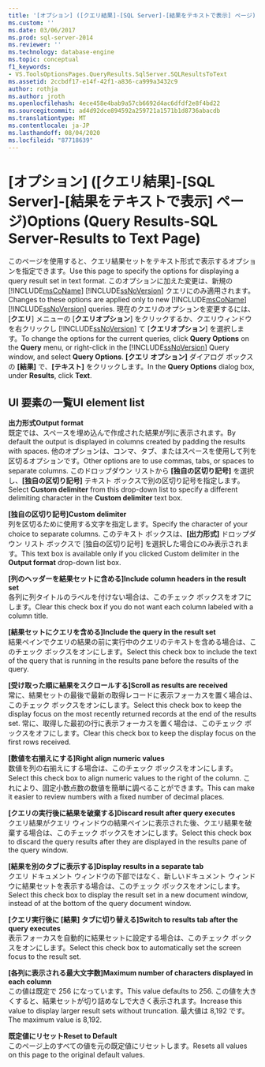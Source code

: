 ```yaml
---
title: '[オプション] ([クエリ結果]-[SQL Server]-[結果をテキストで表示] ページ) |Microsoft Docs'
ms.custom: ''
ms.date: 03/06/2017
ms.prod: sql-server-2014
ms.reviewer: ''
ms.technology: database-engine
ms.topic: conceptual
f1_keywords:
- VS.ToolsOptionsPages.QueryResults.SqlServer.SQLResultsToText
ms.assetid: 2ccbdf17-e14f-42f1-a836-ca999a3432c9
author: rothja
ms.author: jroth
ms.openlocfilehash: 4ece458e4bab9a57cb6692d4ac6dfdf2e8f4bd22
ms.sourcegitcommit: ad4d92dce894592a259721a1571b1d8736abacdb
ms.translationtype: MT
ms.contentlocale: ja-JP
ms.lasthandoff: 08/04/2020
ms.locfileid: "87718639"
---
```

# <a name="options-query-results-sql-server-results-to-text-page"></a><span data-ttu-id="e2349-102">[オプション] ([クエリ結果]-[SQL Server]-[結果をテキストで表示] ページ)</span><span class="sxs-lookup"><span data-stu-id="e2349-102">Options (Query Results-SQL Server-Results to Text Page)</span></span>
  <span data-ttu-id="e2349-103">このページを使用すると、クエリ結果セットをテキスト形式で表示するオプションを指定できます。</span><span class="sxs-lookup"><span data-stu-id="e2349-103">Use this page to specify the options for displaying a query result set in text format.</span></span> <span data-ttu-id="e2349-104">このオプションに加えた変更は、新規の [!INCLUDE[msCoName](../includes/msconame-md.md)] [!INCLUDE[ssNoVersion](../includes/ssnoversion-md.md)] クエリにのみ適用されます。</span><span class="sxs-lookup"><span data-stu-id="e2349-104">Changes to these options are applied only to new [!INCLUDE[msCoName](../includes/msconame-md.md)] [!INCLUDE[ssNoVersion](../includes/ssnoversion-md.md)] queries.</span></span> <span data-ttu-id="e2349-105">現在のクエリのオプションを変更するには、[**クエリ**] メニューの [**クエリオプション**] をクリックするか、クエリウィンドウを右クリックし [!INCLUDE[ssNoVersion](../includes/ssnoversion-md.md)] て [**クエリオプション**] を選択します。</span><span class="sxs-lookup"><span data-stu-id="e2349-105">To change the options for the current queries, click **Query Options** on the **Query** menu, or right-click in the [!INCLUDE[ssNoVersion](../includes/ssnoversion-md.md)] Query window, and select **Query Options**.</span></span> <span data-ttu-id="e2349-106">**[クエリ オプション]** ダイアログ ボックスの **[結果]** で、**[テキスト]** をクリックします。</span><span class="sxs-lookup"><span data-stu-id="e2349-106">In the **Query Options** dialog box, under **Results**, click **Text**.</span></span>  
  
## <a name="ui-element-list"></a><span data-ttu-id="e2349-107">UI 要素の一覧</span><span class="sxs-lookup"><span data-stu-id="e2349-107">UI element list</span></span>  
 <span data-ttu-id="e2349-108">**出力形式**</span><span class="sxs-lookup"><span data-stu-id="e2349-108">**Output format**</span></span>  
 <span data-ttu-id="e2349-109">既定では、スペースを埋め込んで作成された結果が列に表示されます。</span><span class="sxs-lookup"><span data-stu-id="e2349-109">By default the output is displayed in columns created by padding the results with spaces.</span></span> <span data-ttu-id="e2349-110">他のオプションは、コンマ、タブ、またはスペースを使用して列を区切るオプションです。</span><span class="sxs-lookup"><span data-stu-id="e2349-110">Other options are to use commas, tabs, or spaces to separate columns.</span></span> <span data-ttu-id="e2349-111">このドロップダウン リストから **[独自の区切り記号]** を選択し、**[独自の区切り記号]** テキスト ボックスで別の区切り記号を指定します。</span><span class="sxs-lookup"><span data-stu-id="e2349-111">Select **Custom delimiter** from this drop-down list to specify a different delimiting character in the **Custom delimiter** text box.</span></span>  
  
 <span data-ttu-id="e2349-112">**[独自の区切り記号]**</span><span class="sxs-lookup"><span data-stu-id="e2349-112">**Custom delimiter**</span></span>  
 <span data-ttu-id="e2349-113">列を区切るために使用する文字を指定します。</span><span class="sxs-lookup"><span data-stu-id="e2349-113">Specify the character of your choice to separate columns.</span></span> <span data-ttu-id="e2349-114">このテキスト ボックスは、**[出力形式]** ドロップダウン リスト ボックスで [独自の区切り記号] を選択した場合にのみ表示されます。</span><span class="sxs-lookup"><span data-stu-id="e2349-114">This text box is available only if you clicked Custom delimiter in the **Output format** drop-down list box.</span></span>  
  
 <span data-ttu-id="e2349-115">**[列のヘッダーを結果セットに含める]**</span><span class="sxs-lookup"><span data-stu-id="e2349-115">**Include column headers in the result set**</span></span>  
 <span data-ttu-id="e2349-116">各列に列タイトルのラベルを付けない場合は、このチェック ボックスをオフにします。</span><span class="sxs-lookup"><span data-stu-id="e2349-116">Clear this check box if you do not want each column labeled with a column title.</span></span>  
  
 <span data-ttu-id="e2349-117">**[結果セットにクエリを含める]**</span><span class="sxs-lookup"><span data-stu-id="e2349-117">**Include the query in the result set**</span></span>  
 <span data-ttu-id="e2349-118">結果ペインでクエリの結果の前に実行中のクエリのテキストを含める場合は、このチェック ボックスをオンにします。</span><span class="sxs-lookup"><span data-stu-id="e2349-118">Select this check box to include the text of the query that is running in the results pane before the results of the query.</span></span>  
  
 <span data-ttu-id="e2349-119">**[受け取った順に結果をスクロールする]**</span><span class="sxs-lookup"><span data-stu-id="e2349-119">**Scroll as results are received**</span></span>  
 <span data-ttu-id="e2349-120">常に、結果セットの最後で最新の取得レコードに表示フォーカスを置く場合は、このチェック ボックスをオンにします。</span><span class="sxs-lookup"><span data-stu-id="e2349-120">Select this check box to keep the display focus on the most recently returned records at the end of the results set.</span></span> <span data-ttu-id="e2349-121">常に、取得した最初の行に表示フォーカスを置く場合は、このチェック ボックスをオフにします。</span><span class="sxs-lookup"><span data-stu-id="e2349-121">Clear this check box to keep the display focus on the first rows received.</span></span>  
  
 <span data-ttu-id="e2349-122">**[数値を右揃えにする]**</span><span class="sxs-lookup"><span data-stu-id="e2349-122">**Right align numeric values**</span></span>  
 <span data-ttu-id="e2349-123">数値を列の右揃えにする場合は、このチェック ボックスをオンにします。</span><span class="sxs-lookup"><span data-stu-id="e2349-123">Select this check box to align numeric values to the right of the column.</span></span> <span data-ttu-id="e2349-124">これにより、固定小数点数の数値を簡単に調べることができます。</span><span class="sxs-lookup"><span data-stu-id="e2349-124">This can make it easier to review numbers with a fixed number of decimal places.</span></span>  
  
 <span data-ttu-id="e2349-125">**[クエリの実行後に結果を破棄する]**</span><span class="sxs-lookup"><span data-stu-id="e2349-125">**Discard result after query executes**</span></span>  
 <span data-ttu-id="e2349-126">クエリ結果がクエリ ウィンドウの結果ペインに表示された後、クエリ結果を破棄する場合は、このチェック ボックスをオンにします。</span><span class="sxs-lookup"><span data-stu-id="e2349-126">Select this check box to discard the query results after they are displayed in the results pane of the query window.</span></span>  
  
 <span data-ttu-id="e2349-127">**[結果を別のタブに表示する]**</span><span class="sxs-lookup"><span data-stu-id="e2349-127">**Display results in a separate tab**</span></span>  
 <span data-ttu-id="e2349-128">クエリ ドキュメント ウィンドウの下部ではなく、新しいドキュメント ウィンドウに結果セットを表示する場合は、このチェック ボックスをオンにします。</span><span class="sxs-lookup"><span data-stu-id="e2349-128">Select this check box to display the result set in a new document window, instead of at the bottom of the query document window.</span></span>  
  
 <span data-ttu-id="e2349-129">**[クエリ実行後に [結果] タブに切り替える]**</span><span class="sxs-lookup"><span data-stu-id="e2349-129">**Switch to results tab after the query executes**</span></span>  
 <span data-ttu-id="e2349-130">表示フォーカスを自動的に結果セットに設定する場合は、このチェック ボックスをオンにします。</span><span class="sxs-lookup"><span data-stu-id="e2349-130">Select this check box to automatically set the screen focus to the result set.</span></span>  
  
 <span data-ttu-id="e2349-131">**[各列に表示される最大文字数]**</span><span class="sxs-lookup"><span data-stu-id="e2349-131">**Maximum number of characters displayed in each column**</span></span>  
 <span data-ttu-id="e2349-132">この値は既定で 256 になっています。</span><span class="sxs-lookup"><span data-stu-id="e2349-132">This value defaults to 256.</span></span> <span data-ttu-id="e2349-133">この値を大きくすると、結果セットが切り詰めなしで大きく表示されます。</span><span class="sxs-lookup"><span data-stu-id="e2349-133">Increase this value to display larger result sets without truncation.</span></span> <span data-ttu-id="e2349-134">最大値は 8,192 です。</span><span class="sxs-lookup"><span data-stu-id="e2349-134">The maximum value is 8,192.</span></span>  
  
 <span data-ttu-id="e2349-135">**既定値にリセット**</span><span class="sxs-lookup"><span data-stu-id="e2349-135">**Reset to Default**</span></span>  
 <span data-ttu-id="e2349-136">このページ上のすべての値を元の既定値にリセットします。</span><span class="sxs-lookup"><span data-stu-id="e2349-136">Resets all values on this page to the original default values.</span></span>  
  
  
